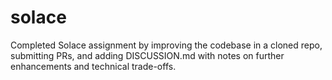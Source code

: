 # solace
Completed Solace assignment by improving the codebase in a cloned repo, submitting PRs, and adding DISCUSSION.md with notes on further enhancements and technical trade-offs.
